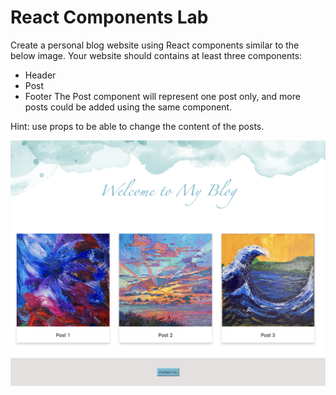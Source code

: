 # React Components Lab
Create a personal blog website using React components similar to the below image. Your website should contains at least three components:
- Header
- Post
- Footer
The Post component will represent one post only, and more posts could be added using the same component.

Hint: use props to be able to change the content of the posts.


<kbd>
<img src="React_App.png"/>
</kbd>
